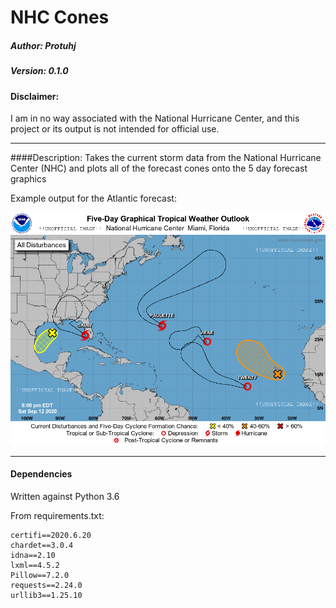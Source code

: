 # NHC Cones
##### Author: Protuhj
##### Version: 0.1.0

#### Disclaimer:  
I am in no way associated with the National Hurricane Center, and this project or its output is not intended for official use.  


---

####Description:
Takes the current storm data from the National Hurricane Center (NHC) and plots all of the forecast cones onto the 5 day forecast graphics



Example output for the Atlantic forecast:  

![Atlantic Basic Latest](atl_latest.png)

---

#### Dependencies

Written against Python 3.6

From requirements.txt:  
```
certifi==2020.6.20
chardet==3.0.4
idna==2.10
lxml==4.5.2
Pillow==7.2.0
requests==2.24.0
urllib3==1.25.10
```